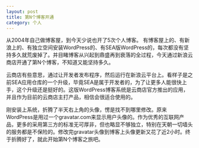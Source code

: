 ```yaml
---
layout: post
title: 第N个博客开通
category: 个人
---
```


从2004年自己做博客屋，到今天少说也开了5次个人博客。 有博客屋上的、有新浪上的、有独立空间安装WordPress的、有SEA版WordPress的，每次都没有坚持多久就荒废掉了。并目睹博客从兴起到鼎盛再到衰落的全过程，今天通过新浪云商店开通了第N个博客，不知道又能坚持多久。

云商店有些意思，通过让开发者发布程序，然后运行在新浪云平台上。看样子是之前SEA应用仓库的一个升级，毕竟SEA是属于开发者的，为了让更多人能很快上手，这个升级还是挺好的。这版WordPress博客系统是云商店官方推出的应用，并且作为目前的云商店主打产品，相信会很适合使用的。

刚安装上系统，折腾了半天右上角的头像，愣是找不到哪里修改。原来WordPress是用过一个gravatar.com来显示用户头像的。作为优秀的互联网产品，更多的采用第三方的标准无可厚非，但也略显不够独立，特别在天朝一切墙头的服务都是不保险的。修改完gravatar头像到博客上头像更新又花了近2小时。终于折腾好了，就此开始第N个博客之旅吧。
